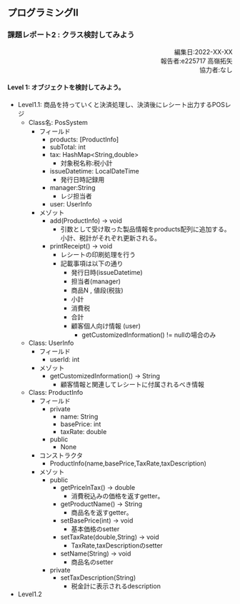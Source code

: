 ## プログラミングⅡ 
### 課題レポート2 : クラス検討してみよう

<script type="text/javascript" async src="https://cdnjs.cloudflare.com/ajax/libs/mathjax/2.7.7/MathJax.js?config=TeX-MML-AM_CHTML">
</script>
<script type="text/x-mathjax-config">
 MathJax.Hub.Config({
 tex2jax: {
 inlineMath: [['$', '$'] ],
 displayMath: [ ['$$','$$'], ["\\[","\\]"] ]
 }
 });
</script>

<div style="text-align: right;">
編集日:2022-XX-XX<br>
報告者:e225717 高嶺拓矢<br>  
協力者:なし
</div>

#### Level 1: オブジェクトを検討してみよう。
- Level1.1: 商品を持っていくと決済処理し、決済後にレシート出力するPOSレジ
  - Class名: PosSystem
    - フィールド
      - products: [ProductInfo]
      - subTotal: int
      - tax: HashMap<String,double>
        - 対象税名称:税小計
      - issueDatetime: LocalDateTime 
        - 発行日時記録用
      - manager:String
        - レジ担当者
      - user: UserInfo
    - メゾット
      - add(ProductInfo) -> void
        - 引数として受け取った製品情報をproducts配列に追加する。小計、税計がそれぞれ更新される。
      - printReceipt() -> void
        - レシートの印刷処理を行う
        - 記載事項は以下の通り 
          - 発行日時(issueDatetime)
          - 担当者(manager)
          - 商品N , 値段(税抜)
          - 小計
          - 消費税
          - 合計
          - 顧客個人向け情報 (user)
            - getCustomizedInformation() != nullの場合のみ
  - Class: UserInfo
    - フィールド
      - userId: int
    - メゾット
      - getCustomizedInformation() -> String
        - 顧客情報と関連してレシートに付属されるべき情報
  - Class: ProductInfo
    - フィールド
      - private
        - name: String
        - basePrice: int
        - taxRate: double
      - public
        - None
    - コンストラクタ
      - ProductInfo(name,basePrice,TaxRate,taxDescription)
    - メゾット
      - public
        - getPriceInTax() -> double
          - 消費税込みの価格を返すgetter。
        - getProductName() -> String
          - 商品名を返すgetter。
        - setBasePrice(int) -> void
          - 基本価格のsetter
        - setTaxRate(double,String) -> void
          - TaxRate,taxDescriptionのsetter
        - setName(String) -> void
          - 商品名のsetter
      - private
        - setTaxDescription(String)
          - 税金計に表示されるdescription
- Level1.2
